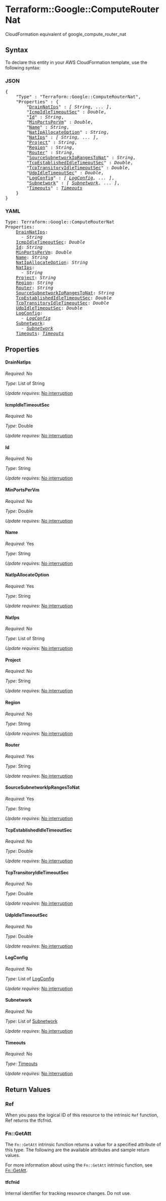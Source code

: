 # Terraform::Google::ComputeRouterNat

CloudFormation equivalent of google_compute_router_nat

## Syntax

To declare this entity in your AWS CloudFormation template, use the following syntax:

### JSON

<pre>
{
    "Type" : "Terraform::Google::ComputeRouterNat",
    "Properties" : {
        "<a href="#drainnatips" title="DrainNatIps">DrainNatIps</a>" : <i>[ String, ... ]</i>,
        "<a href="#icmpidletimeoutsec" title="IcmpIdleTimeoutSec">IcmpIdleTimeoutSec</a>" : <i>Double</i>,
        "<a href="#id" title="Id">Id</a>" : <i>String</i>,
        "<a href="#minportspervm" title="MinPortsPerVm">MinPortsPerVm</a>" : <i>Double</i>,
        "<a href="#name" title="Name">Name</a>" : <i>String</i>,
        "<a href="#natipallocateoption" title="NatIpAllocateOption">NatIpAllocateOption</a>" : <i>String</i>,
        "<a href="#natips" title="NatIps">NatIps</a>" : <i>[ String, ... ]</i>,
        "<a href="#project" title="Project">Project</a>" : <i>String</i>,
        "<a href="#region" title="Region">Region</a>" : <i>String</i>,
        "<a href="#router" title="Router">Router</a>" : <i>String</i>,
        "<a href="#sourcesubnetworkiprangestonat" title="SourceSubnetworkIpRangesToNat">SourceSubnetworkIpRangesToNat</a>" : <i>String</i>,
        "<a href="#tcpestablishedidletimeoutsec" title="TcpEstablishedIdleTimeoutSec">TcpEstablishedIdleTimeoutSec</a>" : <i>Double</i>,
        "<a href="#tcptransitoryidletimeoutsec" title="TcpTransitoryIdleTimeoutSec">TcpTransitoryIdleTimeoutSec</a>" : <i>Double</i>,
        "<a href="#udpidletimeoutsec" title="UdpIdleTimeoutSec">UdpIdleTimeoutSec</a>" : <i>Double</i>,
        "<a href="#logconfig" title="LogConfig">LogConfig</a>" : <i>[ <a href="logconfig.md">LogConfig</a>, ... ]</i>,
        "<a href="#subnetwork" title="Subnetwork">Subnetwork</a>" : <i>[ <a href="subnetwork.md">Subnetwork</a>, ... ]</i>,
        "<a href="#timeouts" title="Timeouts">Timeouts</a>" : <i><a href="timeouts.md">Timeouts</a></i>
    }
}
</pre>

### YAML

<pre>
Type: Terraform::Google::ComputeRouterNat
Properties:
    <a href="#drainnatips" title="DrainNatIps">DrainNatIps</a>: <i>
      - String</i>
    <a href="#icmpidletimeoutsec" title="IcmpIdleTimeoutSec">IcmpIdleTimeoutSec</a>: <i>Double</i>
    <a href="#id" title="Id">Id</a>: <i>String</i>
    <a href="#minportspervm" title="MinPortsPerVm">MinPortsPerVm</a>: <i>Double</i>
    <a href="#name" title="Name">Name</a>: <i>String</i>
    <a href="#natipallocateoption" title="NatIpAllocateOption">NatIpAllocateOption</a>: <i>String</i>
    <a href="#natips" title="NatIps">NatIps</a>: <i>
      - String</i>
    <a href="#project" title="Project">Project</a>: <i>String</i>
    <a href="#region" title="Region">Region</a>: <i>String</i>
    <a href="#router" title="Router">Router</a>: <i>String</i>
    <a href="#sourcesubnetworkiprangestonat" title="SourceSubnetworkIpRangesToNat">SourceSubnetworkIpRangesToNat</a>: <i>String</i>
    <a href="#tcpestablishedidletimeoutsec" title="TcpEstablishedIdleTimeoutSec">TcpEstablishedIdleTimeoutSec</a>: <i>Double</i>
    <a href="#tcptransitoryidletimeoutsec" title="TcpTransitoryIdleTimeoutSec">TcpTransitoryIdleTimeoutSec</a>: <i>Double</i>
    <a href="#udpidletimeoutsec" title="UdpIdleTimeoutSec">UdpIdleTimeoutSec</a>: <i>Double</i>
    <a href="#logconfig" title="LogConfig">LogConfig</a>: <i>
      - <a href="logconfig.md">LogConfig</a></i>
    <a href="#subnetwork" title="Subnetwork">Subnetwork</a>: <i>
      - <a href="subnetwork.md">Subnetwork</a></i>
    <a href="#timeouts" title="Timeouts">Timeouts</a>: <i><a href="timeouts.md">Timeouts</a></i>
</pre>

## Properties

#### DrainNatIps

_Required_: No

_Type_: List of String

_Update requires_: [No interruption](https://docs.aws.amazon.com/AWSCloudFormation/latest/UserGuide/using-cfn-updating-stacks-update-behaviors.html#update-no-interrupt)

#### IcmpIdleTimeoutSec

_Required_: No

_Type_: Double

_Update requires_: [No interruption](https://docs.aws.amazon.com/AWSCloudFormation/latest/UserGuide/using-cfn-updating-stacks-update-behaviors.html#update-no-interrupt)

#### Id

_Required_: No

_Type_: String

_Update requires_: [No interruption](https://docs.aws.amazon.com/AWSCloudFormation/latest/UserGuide/using-cfn-updating-stacks-update-behaviors.html#update-no-interrupt)

#### MinPortsPerVm

_Required_: No

_Type_: Double

_Update requires_: [No interruption](https://docs.aws.amazon.com/AWSCloudFormation/latest/UserGuide/using-cfn-updating-stacks-update-behaviors.html#update-no-interrupt)

#### Name

_Required_: Yes

_Type_: String

_Update requires_: [No interruption](https://docs.aws.amazon.com/AWSCloudFormation/latest/UserGuide/using-cfn-updating-stacks-update-behaviors.html#update-no-interrupt)

#### NatIpAllocateOption

_Required_: Yes

_Type_: String

_Update requires_: [No interruption](https://docs.aws.amazon.com/AWSCloudFormation/latest/UserGuide/using-cfn-updating-stacks-update-behaviors.html#update-no-interrupt)

#### NatIps

_Required_: No

_Type_: List of String

_Update requires_: [No interruption](https://docs.aws.amazon.com/AWSCloudFormation/latest/UserGuide/using-cfn-updating-stacks-update-behaviors.html#update-no-interrupt)

#### Project

_Required_: No

_Type_: String

_Update requires_: [No interruption](https://docs.aws.amazon.com/AWSCloudFormation/latest/UserGuide/using-cfn-updating-stacks-update-behaviors.html#update-no-interrupt)

#### Region

_Required_: No

_Type_: String

_Update requires_: [No interruption](https://docs.aws.amazon.com/AWSCloudFormation/latest/UserGuide/using-cfn-updating-stacks-update-behaviors.html#update-no-interrupt)

#### Router

_Required_: Yes

_Type_: String

_Update requires_: [No interruption](https://docs.aws.amazon.com/AWSCloudFormation/latest/UserGuide/using-cfn-updating-stacks-update-behaviors.html#update-no-interrupt)

#### SourceSubnetworkIpRangesToNat

_Required_: Yes

_Type_: String

_Update requires_: [No interruption](https://docs.aws.amazon.com/AWSCloudFormation/latest/UserGuide/using-cfn-updating-stacks-update-behaviors.html#update-no-interrupt)

#### TcpEstablishedIdleTimeoutSec

_Required_: No

_Type_: Double

_Update requires_: [No interruption](https://docs.aws.amazon.com/AWSCloudFormation/latest/UserGuide/using-cfn-updating-stacks-update-behaviors.html#update-no-interrupt)

#### TcpTransitoryIdleTimeoutSec

_Required_: No

_Type_: Double

_Update requires_: [No interruption](https://docs.aws.amazon.com/AWSCloudFormation/latest/UserGuide/using-cfn-updating-stacks-update-behaviors.html#update-no-interrupt)

#### UdpIdleTimeoutSec

_Required_: No

_Type_: Double

_Update requires_: [No interruption](https://docs.aws.amazon.com/AWSCloudFormation/latest/UserGuide/using-cfn-updating-stacks-update-behaviors.html#update-no-interrupt)

#### LogConfig

_Required_: No

_Type_: List of <a href="logconfig.md">LogConfig</a>

_Update requires_: [No interruption](https://docs.aws.amazon.com/AWSCloudFormation/latest/UserGuide/using-cfn-updating-stacks-update-behaviors.html#update-no-interrupt)

#### Subnetwork

_Required_: No

_Type_: List of <a href="subnetwork.md">Subnetwork</a>

_Update requires_: [No interruption](https://docs.aws.amazon.com/AWSCloudFormation/latest/UserGuide/using-cfn-updating-stacks-update-behaviors.html#update-no-interrupt)

#### Timeouts

_Required_: No

_Type_: <a href="timeouts.md">Timeouts</a>

_Update requires_: [No interruption](https://docs.aws.amazon.com/AWSCloudFormation/latest/UserGuide/using-cfn-updating-stacks-update-behaviors.html#update-no-interrupt)

## Return Values

### Ref

When you pass the logical ID of this resource to the intrinsic `Ref` function, Ref returns the tfcfnid.

### Fn::GetAtt

The `Fn::GetAtt` intrinsic function returns a value for a specified attribute of this type. The following are the available attributes and sample return values.

For more information about using the `Fn::GetAtt` intrinsic function, see [Fn::GetAtt](https://docs.aws.amazon.com/AWSCloudFormation/latest/UserGuide/intrinsic-function-reference-getatt.html).

#### tfcfnid

Internal identifier for tracking resource changes. Do not use.

